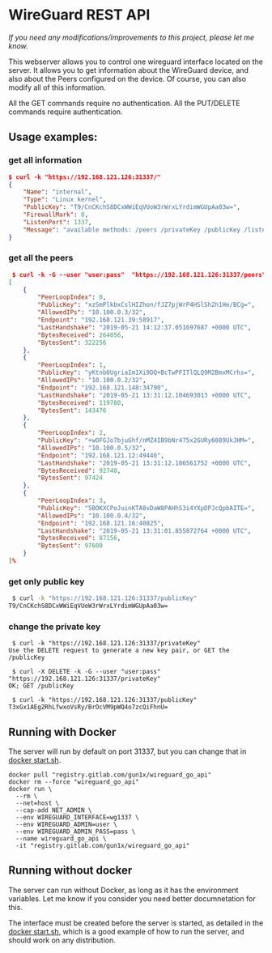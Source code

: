 # WireGuard REST API

*If you need any modifications/improvements to this project, please let me know.*

This webserver allows you to control one wireguard interface located on the server. It allows you to get information about the WireGuard device, and also about the Peers configured on the device. Of course, you can also modify all of this information.

All the GET commands require no authentication. All the PUT/DELETE commands require authentication.

## Usage examples:

### get all information
```json
$ curl -k "https://192.168.121.126:31337/"
{
    "Name": "internal",
    "Type": "Linux kernel",
    "PublicKey": "T9/CnCKchS8DCxWWiEqVUoW3rWrxLYrdimWGUpAa03w=",
    "FirewallMark": 0,
    "ListenPort": 1337,
    "Message": "available methods: /peers /privateKey /publicKey /listenPort"
}
```

### get all the peers
```json
 $ curl -k -G --user "user:pass"  "https://192.168.121.126:31337/peers"    
[
    {
        "PeerLoopIndex": 0,
        "PublicKey": "xzSmPlkbxCslHIZhon/fJZ7pjWrP4HSlSh2h1He/BCg=",
        "AllowedIPs": "10.100.0.3/32",
        "Endpoint": "192.168.121.39:58917",
        "LastHandshake": "2019-05-21 14:12:37.051697687 +0000 UTC",
        "BytesReceived": 264056,
        "BytesSent": 322256
    },
    {
        "PeerLoopIndex": 1,
        "PublicKey": "yKtnb6UgriaIm1Xi9DQ+BcTwPFITlQLQ9M2BmxMCrhs=",
        "AllowedIPs": "10.100.0.2/32",
        "Endpoint": "192.168.121.148:34790",
        "LastHandshake": "2019-05-21 13:31:12.104693013 +0000 UTC",
        "BytesReceived": 119780,
        "BytesSent": 143476
    },
    {
        "PeerLoopIndex": 2,
        "PublicKey": "+wOFGJo7bjuGhf/nMZ4IB9bNr475x2GURy6089UkJHM=",
        "AllowedIPs": "10.100.0.5/32",
        "Endpoint": "192.168.121.12:49446",
        "LastHandshake": "2019-05-21 13:31:12.186561752 +0000 UTC",
        "BytesReceived": 92740,
        "BytesSent": 97424
    },
    {
        "PeerLoopIndex": 3,
        "PublicKey": "5BOKXCPoJuinKTA8vDaW8PAHhS3i4YXpDPJcQpbAITE=",
        "AllowedIPs": "10.100.0.4/32",
        "Endpoint": "192.168.121.16:40825",
        "LastHandshake": "2019-05-21 13:31:01.855872764 +0000 UTC",
        "BytesReceived": 87156,
        "BytesSent": 97600
    }
]%
```

### get only public key
```bash
 $ curl -k "https://192.168.121.126:31337/publicKey"
T9/CnCKchS8DCxWWiEqVUoW3rWrxLYrdimWGUpAa03w=
```

### change the private key
```
 $ curl -k "https://192.168.121.126:31337/privateKey"
Use the DELETE request to generate a new key pair, or GET the /publicKey

 $ curl -X DELETE -k -G --user "user:pass"  "https://192.168.121.126:31337/privateKey"
OK; GET /publicKey

 $ curl -k "https://192.168.121.126:31337/publicKey"           
T3xGx1AEg2RhLfwxoVsRy/BrOcVM9pWQ4o7zcQiFhnU=
```

## Running with Docker

The server will run by default on port 31337, but you can change that in [docker start.sh](https://gitlab.com/gun1x/wireguard_go_api/blob/master/start.sh).

```
docker pull "registry.gitlab.com/gun1x/wireguard_go_api"
docker rm --force "wireguard_go_api"
docker run \
  --rm \
  --net=host \
  --cap-add NET_ADMIN \
  --env WIREGUARD_INTERFACE=wg1337 \
  --env WIREGUARD_ADMIN=user \
  --env WIREGUARD_ADMIN_PASS=pass \
  --name wireguard_go_api \
  -it "registry.gitlab.com/gun1x/wireguard_go_api"
```

## Running without docker

The server can run without Docker, as long as it has the environment variables. Let me know if you consider you need better documnetation for this.

The interface must be created before the server is started, as detailed in the [docker start.sh](https://gitlab.com/gun1x/wireguard_go_api/blob/master/start.sh), which is a good example of how to run the server, and should work on any distribution.
